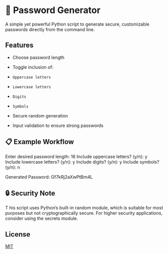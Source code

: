 
# 🔐 Password Generator

A simple yet powerful Python script to generate secure, customizable passwords directly from the command line.




## Features

-  Choose password length

-  Toggle inclusion of:

-     Uppercase letters

-     Lowercase letters

-     Digits

-     Symbols

-  Secure random generation
 
-  Input validation to ensure strong passwords


## 📋 Example Workflow

Enter desired password length: 16
Include uppercase letters? (y/n): y
Include lowercase letters? (y/n): y
Include digits? (y/n): y
Include symbols? (y/n): n

Generated Password: Gf7kRj2aXwPtBm4L
## 🔒 Security Note
T
his script uses Python’s built-in random module, which is suitable for most purposes but not cryptographically secure. For higher security applications, consider using the secrets module.
## License

[MIT](https://choosealicense.com/licenses/mit/)


